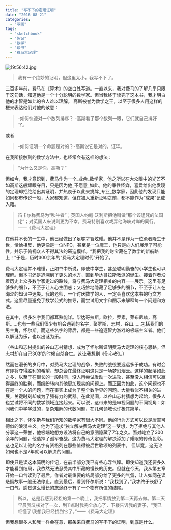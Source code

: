 ```yaml
---
title: "写不下的定理证明"
date: "2016-08-21"
categories: 
  - "写画"
tags: 
  - "sketchbook"
  - "传记"
  - "数学"
  - "读书"
  - "费马大定理"
---
```


![19:56:42.jpg](http://ww1.sinaimg.cn/large/006tNbRwgw1f71khe09kej309u0duaag.jpg)

> 我有一个绝妙的证明，但这里太小，我写不下了。

三百多年前，费马在《算术》的空白处写道。一直以来，我对费马的了解几乎只限于这句话，知道他是一个十分聪明的数学家。但当我终于读完了这本书，我才明白他的才智是如此的令人难以理解。 高斯被誉为数学之王，以至于很多人用这样的梗来表达他们对他的敬意：

> \-如何快速对一个数列排序？ -高斯看了那个数列一眼，它们就自己排好了。

或者

> \-如何证明一个命题是对的？-高斯说它是对的。证毕。

在我所接触到的数学方法中，也经常会有这样的想法：

> “为什么又是你，高斯？”

但如今，我才意识到，费马作为一个_业余_数学家，他之所以在大众眼中的光芒不如高斯这般耀眼夺目，只是因为他_不愿意_如此。他的秉性怪癖，喜爱给出他发现的定理却拒绝给出其证明，并热衷于以此来挑衅_专业_数学家，因此他的发现只能如同都市传说一般，大家都知道，但在被人重新证明之前，都不能作为“成果”记载入籍。

> 笛卡尔称费马为“吹牛者”；英国人约翰·沃利斯把他叫做“那个该诅咒的法国佬”；对英国人来说则更为不幸，费马特别喜欢戏弄他海峡对岸的同行。——《费马大定理》

在他并不长的一生中，他已经做出了足够才智炫耀。他并不是作为一位勇者降生于世，恰恰相反，他更像是一位NPC，甚至是一位魔王，他只是向人们展示了可能性，并乐于俯视众人不得其法的窘迫模样。“我把我的财宝藏在了数学的新航路上！”于是，历时300余年的“费马大定理时代”开始了。

费马大定理并不难懂，正如书中所说，即使中学生，甚至聪明勤奋的小学生也可以理解。但本书还是追溯到了更久的地方，直到毕达哥拉斯教派的诞生。接着作者沿着历史上众多数学家走过的路线，将与费马大定理相关的内容一一展示。这里有足够多的细节，不至于让人心生困惑；又巧妙地隐藏了足够多的细节，不至于让人在晦涩的知识中迷失。我的老师，一个讨厌数学的人，一定会喜欢这本书的行文方式。这里尽量避免了数学公式的推导，而尝试用文字和图示来解释每一个问题和方法。

在其中，很多名字我们都耳熟能详。毕达哥拉斯，欧拉，罗素，莱布尼兹，高斯……也有一些我们很少有机会遇到的名字，彭罗斯，志村，谷山……包括我们的男主角，怀尔斯。而这些名字的背后，都是一些追逐智力游戏的极端主义者。他们以解谜为乐，也以出谜为乐。

（谷山和志村提出的谷山志村猜想，成为了怀尔斯证明费马大定理的核心思路。但志村却在自己30岁的时候自杀身亡。这让我想到《伤心者》。）

然而在漫长的岁月中，对费马大定理的战争，失败的战役要远远多于成功。有时会有即将夺得胜利的希望，却总会在最终证明这只是一场梦幻烟云。这样的起落如此之多，以至于在很长的一段时间，没人再尝试发动一次进攻，甚至没人相信可以赢得最终的胜利，而纷纷转向其他更加现实的问题上。而正因为如此，这个问题也不在是一个人的问题，而在事实上成为了整个数学界的问题。大量看似不相关的进展，关键时刻却成为了强有力的武器。在此期间，以谷山志村猜想为起始，很多人也尝试将不同的数学领域连接起来。可以说，这带来的是审视问题的不同视角：如同我们中学学过的，复杂难解的代数问题，在几何领域也许极其简单。

相比之下，怀尔斯与我们所知的数学家有很大不同。他的行为方式可以说是唐吉可德似的浪漫主义。他为了追求“独立解决费马大定理”这一梦想，为了拒绝与其他人分享这一荣誉，他极端地想方设法将自己的意图隐藏了7年之久。面对屹立了300余年的问题，他选择了孤军奋战。这为费马大定理的解决添加了耀眼的传奇色彩。这也足以让他的名字有资格列在那些值得被后世歌颂的列表中。 但毕竟，这无论如何也不是7年就可以解决的问题。

即使只是读这本简明的传记，在前半部分我已有些心浮气躁。即使知道我还要多久才能看到结局，我依然无法忍受其中所藏的慢长的历史。但就在今天，我从第五章开始一口气读到了最后。作者对最重要的结局部分给了更多的气氛，让人如同在读悬疑故事一般无法停止。直到最后，看到怀尔斯说：“我找到了。”我才终于长舒了一口气，感觉这么慢长的旅途终于有了一个物有所值的结尾。

> 所以，这是我感到轻松的第一个晚上，我把事情放到第二天再去做。第二天早晨我又核对了一次，到11点时我完全放心了，下楼告诉我的妻子，“我已经懂了!我想我已经找到它了。”——《费马大定理》

但我想很多人和我一样会在意，那条来自费马的写不下的证明，到底是什么。
